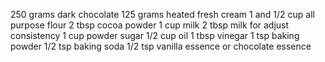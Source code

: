 250 grams dark chocolate
125 grams heated fresh cream
1 and 1/2 cup all purpose flour
2 tbsp cocoa powder
1 cup milk 
2 tbsp milk for adjust consistency
1 cup powder sugar
1/2 cup oil
1 tbsp vinegar
1 tsp baking powder
1/2 tsp baking soda
1/2 tsp vanilla essence or chocolate essence
